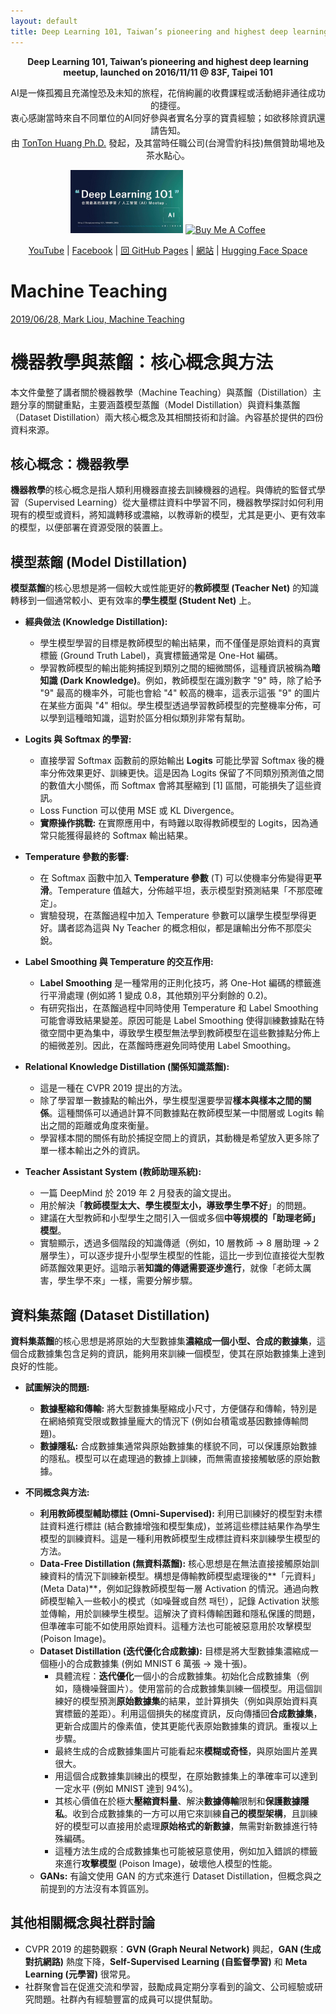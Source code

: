 ```yaml
---
layout: default
title: Deep Learning 101, Taiwan’s pioneering and highest deep learning meetup, launched on 2016/11/11 @ 83F, Taipei 101
---
```


<p align="center">
  <strong>Deep Learning 101, Taiwan’s pioneering and highest deep learning meetup, launched on 2016/11/11 @ 83F, Taipei 101</strong>  
</p>
<p align="center">
  AI是一條孤獨且充滿惶恐及未知的旅程，花俏絢麗的收費課程或活動絕非通往成功的捷徑。<br>
  衷心感謝當時來自不同單位的AI同好參與者實名分享的寶貴經驗；如欲移除資訊還請告知。<br>
  由 <a href="https://www.twman.org/" target="_blank">TonTon Huang Ph.D.</a> 發起，及其當時任職公司(台灣雪豹科技)無償贊助場地及茶水點心。<br>
</p>  
<p align="center">
  <a href="https://huggingface.co/spaces/DeepLearning101/Deep-Learning-101-FAQ" target="_blank">
    <img src="https://github.com/Deep-Learning-101/.github/blob/main/images/DeepLearning101.JPG?raw=true" alt="Deep Learning 101" width="180"></a>
    <a href="https://www.buymeacoffee.com/DeepLearning101" target="_blank"><img src="https://cdn.buymeacoffee.com/buttons/v2/default-red.png" alt="Buy Me A Coffee" style="height: 100px !important;width: 180px !important;" ></a>
</p>
<p align="center">
  <a href="https://www.youtube.com/@DeepLearning101" target="_blank">YouTube</a> |
  <a href="https://www.facebook.com/groups/525579498272187/" target="_blank">Facebook</a> |
  <a href="https://deep-learning-101.github.io/"> 回 GitHub Pages</a> |
  <a href="http://DeepLearning101.TWMAN.ORG" target="_blank">網站</a> |
  <a href="https://huggingface.co/DeepLearning101" target="_blank">Hugging Face Space</a>
</p>


# Machine Teaching

<a href="https://www.youtube.com/watch?v=q1XhbjnFICc" target="_blank" rel="noopener noreferrer"><i class="fab fa-youtube mr-1"></i>2019/06/28, Mark Liou, Machine Teaching</a><br>

# 機器教學與蒸餾：核心概念與方法

本文件彙整了講者關於機器教學（Machine Teaching）與蒸餾（Distillation）主題分享的關鍵重點，主要涵蓋模型蒸餾（Model Distillation）與資料集蒸餾（Dataset Distillation）兩大核心概念及其相關技術和討論。內容基於提供的四份資料來源。

## 核心概念：機器教學

**機器教學**的核心概念是指人類利用機器直接去訓練機器的過程。與傳統的監督式學習（Supervised Learning）從大量標註資料中學習不同，機器教學探討如何利用現有的模型或資料，將知識轉移或濃縮，以教導新的模型，尤其是更小、更有效率的模型，以便部署在資源受限的裝置上。

## 模型蒸餾 (Model Distillation)

**模型蒸餾**的核心思想是將一個較大或性能更好的**教師模型 (Teacher Net)** 的知識轉移到一個通常較小、更有效率的**學生模型 (Student Net)** 上。

*   **經典做法 (Knowledge Distillation):**
    *   學生模型學習的目標是教師模型的輸出結果，而不僅僅是原始資料的真實標籤 (Ground Truth Label)，真實標籤通常是 One-Hot 編碼。
    *   學習教師模型的輸出能夠捕捉到類別之間的細微關係，這種資訊被稱為**暗知識 (Dark Knowledge)**。例如，教師模型在識別數字 "9" 時，除了給予 "9" 最高的機率外，可能也會給 "4" 較高的機率，這表示這張 "9" 的圖片在某些方面與 "4" 相似。學生模型透過學習教師模型的完整機率分佈，可以學到這種暗知識，這對於區分相似類別非常有幫助。

*   **Logits 與 Softmax 的學習:**
    *   直接學習 Softmax 函數前的原始輸出 **Logits** 可能比學習 Softmax 後的機率分佈效果更好、訓練更快。這是因為 Logits 保留了不同類別預測值之間的數值大小關係，而 Softmax 會將其壓縮到 [1] 區間，可能損失了這些資訊。
    *   Loss Function 可以使用 MSE 或 KL Divergence。
    *   **實際操作挑戰:** 在實際應用中，有時難以取得教師模型的 Logits，因為通常只能獲得最終的 Softmax 輸出結果。

*   **Temperature 參數的影響:**
    *   在 Softmax 函數中加入 **Temperature 參數** (T) 可以使機率分佈變得更**平滑**。Temperature 值越大，分佈越平坦，表示模型對預測結果「不那麼確定」。
    *   實驗發現，在蒸餾過程中加入 Temperature 參數可以讓學生模型學得更好。講者認為這與 Ny Teacher 的概念相似，都是讓輸出分佈不那麼尖銳。

*   **Label Smoothing 與 Temperature 的交互作用:**
    *   **Label Smoothing** 是一種常用的正則化技巧，將 One-Hot 編碼的標籤進行平滑處理 (例如將 1 變成 0.8，其他類別平分剩餘的 0.2)。
    *   有研究指出，在蒸餾過程中同時使用 Temperature 和 Label Smoothing 可能會導致結果變差。原因可能是 Label Smoothing 使得訓練數據點在特徵空間中更為集中，導致學生模型無法學到教師模型在這些數據點分佈上的細微差別。因此，在蒸餾時應避免同時使用 Label Smoothing。

*   **Relational Knowledge Distillation (關係知識蒸餾):**
    *   這是一種在 CVPR 2019 提出的方法。
    *   除了學習單一數據點的輸出外，學生模型還要學習**樣本與樣本之間的關係**。這種關係可以通過計算不同數據點在教師模型某一中間層或 Logits 輸出之間的距離或角度來衡量。
    *   學習樣本間的關係有助於捕捉空間上的資訊，其動機是希望放入更多除了單一樣本輸出之外的資訊。

*   **Teacher Assistant System (教師助理系統):**
    *   一篇 DeepMind 於 2019 年 2 月發表的論文提出。
    *   用於解決「**教師模型太大、學生模型太小，導致學生學不好**」的問題。
    *   建議在大型教師和小型學生之間引入一個或多個**中等規模的「助理老師」模型**。
    *   實驗顯示，透過多個階段的知識傳遞（例如，10 層教師 -> 8 層助理 -> 2 層學生），可以逐步提升小型學生模型的性能，這比一步到位直接從大型教師蒸餾效果更好。這暗示著**知識的傳遞需要逐步進行**，就像「老師太厲害，學生學不來」一樣，需要分解步驟。

## 資料集蒸餾 (Dataset Distillation)

**資料集蒸餾**的核心思想是將原始的大型數據集**濃縮成一個小型、合成的數據集**，這個合成數據集包含足夠的資訊，能夠用來訓練一個模型，使其在原始數據集上達到良好的性能。

*   **試圖解決的問題:**
    *   **數據壓縮和傳輸:** 將大型數據集壓縮成小尺寸，方便儲存和傳輸，特別是在網絡頻寬受限或數據量龐大的情況下 (例如台積電或基因數據傳輸問題)。
    *   **數據隱私:** 合成數據集通常與原始數據集的樣貌不同，可以保護原始數據的隱私。模型可以在處理過的數據上訓練，而無需直接接觸敏感的原始數據。

*   **不同概念與方法:**
    *   **利用教師模型輔助標註 (Omni-Supervised):** 利用已訓練好的模型對未標註資料進行標註 (結合數據增強和模型集成)，並將這些標註結果作為學生模型的訓練資料。這是一種利用教師模型生成標註資料來訓練學生模型的方法。
    *   **Data-Free Distillation (無資料蒸餾):** 核心思想是在無法直接接觸原始訓練資料的情況下訓練新模型。構想是傳輸教師模型處理後的**「元資料」(Meta Data)**，例如記錄教師模型每一層 Activation 的情況。通過向教師模型輸入一些較小的模式（如噪聲或自然 패턴），記錄 Activation 狀態並傳輸，用於訓練學生模型。這解決了資料傳輸困難和隱私保護的問題，但準確率可能不如使用原始資料。這種方法也可能被惡意用於攻擊模型 (Poison Image)。
    *   **Dataset Distillation (迭代優化合成數據):** 目標是將大型數據集濃縮成一個極小的合成數據集 (例如 MNIST 6 萬張 -> 幾十張)。
        *   具體流程：**迭代優化**一個小的合成數據集。初始化合成數據集（例如，隨機噪聲圖片）。使用當前的合成數據集訓練一個模型。用這個訓練好的模型預測**原始數據集**的結果，並計算損失（例如與原始資料真實標籤的差距）。利用這個損失的梯度資訊，反向傳播回**合成數據集**，更新合成圖片的像素值，使其更能代表原始數據集的資訊。重複以上步驟。
        *   最終生成的合成數據集圖片可能看起來**模糊或奇怪**，與原始圖片差異很大。
        *   用這個合成數據集訓練出的模型，在原始數據集上的準確率可以達到一定水平 (例如 MNIST 達到 94%)。
        *   其核心價值在於極大**壓縮資料量**、解決**數據傳輸**限制和**保護數據隱私**。收到合成數據集的一方可以用它來訓練**自己的模型架構**，且訓練好的模型可以直接用於處理**原始格式的新數據**，無需對新數據進行特殊編碼。
        *   這種方法生成的合成數據集也可能被惡意使用，例如加入錯誤的標籤來進行**攻擊模型** (Poison Image)，破壞他人模型的性能。
    *   **GANs:** 有論文使用 GAN 的方式來進行 Dataset Distillation，但概念與之前提到的方法沒有本質區別。

## 其他相關概念與社群討論

*   CVPR 2019 的趨勢觀察：**GVN (Graph Neural Network)** 興起，**GAN (生成對抗網路)** 熱度下降，**Self-Supervised Learning (自監督學習)** 和 **Meta Learning (元學習)** 很常見。
*   社群聚會旨在促進交流和學習，鼓勵成員定期分享看到的論文、公司經驗或研究問題。社群內有經驗豐富的成員可以提供幫助。
